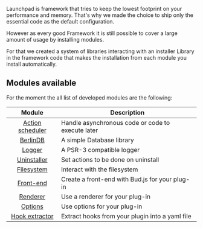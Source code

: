 Launchpad is framework that tries to keep the lowest footprint on your performance and memory. That's why we made the choice to ship only the essential code as the default configuration.

However as every good Framework it is still possible to cover a large amount of usage by installing modules.

For that we created a system of libraries interacting with an installer Library in the framework code that makes the installation from each module you install automatically.

## Modules available

For the moment the all list of developed modules are the following:

|                                              Module                                              | Description                                      |
|:------------------------------------------------------------------------------------------------:|--------------------------------------------------|
| [Action scheduler](https://github.com/CrochetFeve0251/rocket-launcher-action-scheduler-take-off) | Handle asynchronous code or code to execute later |
|             [BerlinDB](https://github.com/CrochetFeve0251/rocket-launcher-database)              | A simple Database library                        |
|           [Logger](https://github.com/CrochetFeve0251/rocket-launcher-logger-take-off)           | A PSR-3 compatible logger                        |
|      [Uninstaller](https://github.com/CrochetFeve0251/rocket-launcher-uninstaller-take-off)      | Set actions to be done on uninstall              |
|       [Filesystem](https://github.com/CrochetFeve0251/rocket-launcher-filesystem-take-off)       | Interact with the filesystem                     |
|          [Front-end](https://github.com/CrochetFeve0251/rocket-launcher-front-take-off)          | Create a front-end with Bud.js for your plug-in  |
|                  [Renderer](https://github.com/wp-launchpad/renderer-take-off)                   | Use a renderer for your plug-in                  |
|                           [Options](https://github.com/wp-launchpad/framework-options-take-off)  | Use options for your plug-in                     |
|       [Hook extractor](https://github.com/CrochetFeve0251/rocket-launcher-hooks-extractor)       | Extract hooks from your plugin into a yaml file  |
